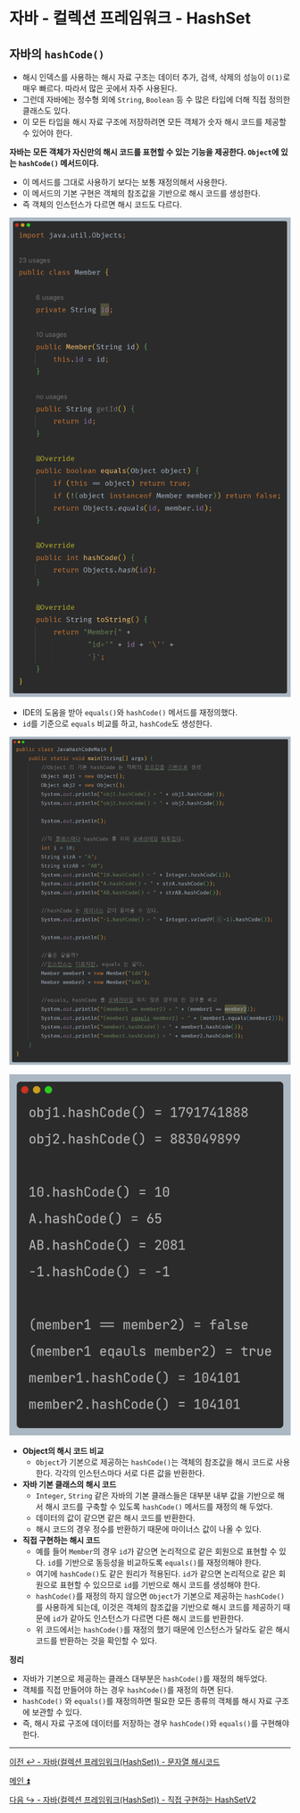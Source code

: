 # 자바 - 컬렉션 프레임워크 - HashSet

## 자바의 `hashCode()`

- 해시 인덱스를 사용하는 해시 자료 구조는 데이터 추가, 검색, 삭제의 성능이 `O(1)`로 매우 빠르다. 따라서 많은 곳에서 자주 사용된다.
- 그런데 자바에는 정수형 외에 `String`, `Boolean` 등 수 많은 타입에 더해 직접 정의한 클래스도 있다.
- 이 모든 타입을 해시 자료 구조에 저장하려면 모든 객체가 숫자 해시 코드를 제공할 수 있어야 한다.

**자바는 모든 객체가 자신만의 해시 코드를 표현할 수 있는 기능을 제공한다. `Object`에 있는 `hashCode()` 메서드이다.**
- 이 메서드를 그대로 사용하기 보다는 보통 재정의해서 사용한다.
- 이 메서드의 기본 구현은 객체의 참조값을 기반으로 해시 코드를 생성한다.
- 즉 객체의 인스턴스가 다르면 해시 코드도 다르다.

![img_6.png](image/img_6.png)

- IDE의 도움을 받아 `equals()`와 `hashCode()` 메서드를 재정의했다.
- `id`를 기준으로 `equals` 비교를 하고, `hashCode`도 생성한다.

![img_7.png](image/img_7.png)

![img_8.png](image/img_8.png)

- **Object의 해시 코드 비교**
  - `Object`가 기본으로 제공하는 `hashCode()`는 객체의 참조값을 해시 코드로 사용한다. 각각의 인스턴스마다 서로 다른 값을 반환한다.
- **자바 기본 클래스의 해시 코드**
  - `Integer`, `String` 같은 자바의 기본 클래스들은 대부분 내부 값을 기반으로 해서 해시 코드를 구축할 수 있도록 `hashCode()` 메서드를 재정의 해 두었다.
  - 데이터의 값이 같으면 같은 해시 코드를 반환한다.
  - 해시 코드의 경우 정수를 반환하기 때문에 마이너스 값이 나올 수 있다.
- **직접 구현하는 해시 코드**
  - 예를 들어 `Member`의 경우 `id`가 같으면 논리적으로 같은 회원으로 표현할 수 있다. `id`를 기반으로 동등성을 비교하도록 `equals()`를 재정의해야 한다.
  - 여기에 `hashCode()`도 같은 원리가 적용된다. `id`가 같으면 논리적으로 같은 회원으로 표현할 수 있으므로 `id`를 기반으로 해시 코드를 생성해야 한다.
  - `hashCode()`를 재정의 하지 않으면 `Object`가 기본으로 제공하는 `hashCode()`를 사용하게 되는데, 이것은 객체의 참조값을 기반으로 해시 코드를 제공하기 때문에
    `id`가 같아도 인스턴스가 다르면 다른 해시 코드를 반환한다.
  - 위 코드에서는 `hashCode()`를 재정의 했기 때문에 인스턴스가 달라도 같은 해시 코드를 반환하는 것을 확인할 수 있다.

**정리**
- 자바가 기본으로 제공하는 클래스 대부분은 `hashCode()`를 재정의 해두었다.
- 객체를 직접 만들어야 하는 경우 `hashCode()`를 재정의 하면 된다.
- `hashCode()` 와 `equals()`를 재정의하면 필요한 모든 종류의 객체를 해시 자료 구조에 보관할 수 있다.
- 즉, 해시 자료 구조에 데이터를 저장하는 경우 `hashCode()`와 `equals()`를 구현해야 한다.

---

[이전 ↩️ - 자바(컬렉션 프레임워크(HashSet)) - 문자열 해시코드](https://github.com/genesis12345678/TIL/blob/main/Java/mid_2/jcf/hashSet/StrHashCode.md)

[메인 ⏫](https://github.com/genesis12345678/TIL/blob/main/Java/mid_2/Main.md)

[다음 ↪️ - 자바(컬렉션 프레임워크(HashSet)) - 직접 구현하는 HashSetV2](https://github.com/genesis12345678/TIL/blob/main/Java/mid_2/jcf/hashSet/MyHashSetV2.md)